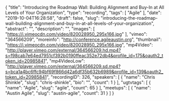 {
  "title": "Introducing the Roadmap Wall: Building Alignment and Buy-In at All Levels of Your Organization",
  "type": "recording",
  "tags": [
    "Agile"
  ],
  "date": "2019-10-04T16:28:58",
  "draft": false,
  "slug": "introducing-the-roadmap-wall-building-alignment-and-buy-in-at-all-levels-of-your-organization",
  "abstract": "",
  "description": "",
  "images": [
    "https://i.vimeocdn.com/video/820028950_295x166.jpg"
  ],
  "vimeo": "364566209",
  "moreinfo": "http://conference.agileaustin.org",
  "thumbnail": "https://i.vimeocdn.com/video/820028950_295x166.jpg",
  "mp4Video": "http://player.vimeo.com/external/364566209.hd.mp4?s=f98cab7e64ed7951cf392b0190ffeac352e72db4&profile_id=175&oauth2_token_id=20985841",
  "mp4VideoLow": "http://player.vimeo.com/external/364566209.sd.mp4?s=bca1a4bc6ffc94bf69f866d42a6df35b632b6989&profile_id=139&oauth2_token_id=20985841",
  "recordingID": 326,
  "speakers": [
    {
      "name": "Chris Shinkle",
      "slug": "chris-shinkle",
      "bio": "",
      "count": 1
    }
  ],
  "ugtvtags": [
    {
      "name": "Agile",
      "slug": "agile",
      "count": 65
    }
  ],
  "meetups": [
    {
      "name": "Austin Agile",
      "slug": "austin-agile",
      "count": 31
    }
  ]
}